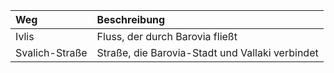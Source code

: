 | Weg | Beschreibung |
|:------------|:----------------|
| Ivlis | Fluss, der durch Barovia fließt |
| Svalich-Straße | Straße, die Barovia-Stadt und Vallaki verbindet |
